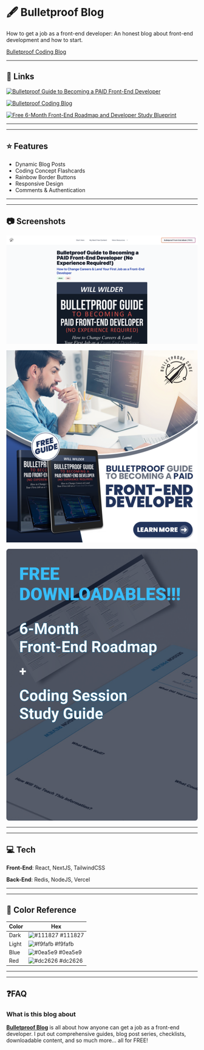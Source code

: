 # 🖋 Bulletproof Blog

How to get a job as a front-end developer: An honest blog about front-end development and how to start.

[Bulletproof Coding Blog](https://bulletproof-code.com/blog)

---

## 🔗 Links

[![Bulletproof Guide to Becoming a PAID Front-End Developer](https://img.shields.io/badge/Ebook-bulletproof_guide_to_becoming_a_paid_front_end_developer-0ea5e9?style=for-the-badge&logo=BookStack&logoColor=white)](https://bulletproof-code.com)

[![Bulletproof Coding Blog](https://img.shields.io/badge/Blog-bulletproof_code_for_front_end_developers-111?style=for-the-badge&logo=ko-fi&logoColor=white)](https://bulletproof-code.com/blog)

[![Free 6-Month Front-End Roadmap and Developer Study Blueprint](https://img.shields.io/badge/Checklists-Front_End_Roadmap_&_Study_Blueprint-dc2626?style=for-the-badge&logo=cachet&logoColor=white)](https://bulletproof-code.com/opt-in/bp-front-end-extras)

---

---

## ⭐️ Features

- Dynamic Blog Posts
- Coding Concept Flashcards
- Rainbow Border Buttons
- Responsive Design
- Comments & Authentication

---

---

## 📷 Screenshots

[![Bulletproof Blog Post Preview](/public/static/images/Post-Preview.png)](https://bulletproof-code.com/blog/bulletproof-guide-to-becoming-a-paid-front-end-developer)

[![Bulletproof Guide to Becoming a PAID Front-End Developer](/public/static/images/extras/BP_Ad-1.png)](https://bulletproof-code.com/)

[![6-Month Front-End Roadmap & Study Session Blueprint](/public/static/images/extras/BP_FE_Extras.png)](https://bulletproof-code.com/opt-in/bp-front-end-extras)

---

---

## 💻 Tech

**Front-End**: React, NextJS, TailwindCSS

**Back-End**: Redis, NodeJS, Vercel

---

---

## 🎨 Color Reference

| Color | Hex                                                               |
| ----- | ----------------------------------------------------------------- |
| Dark  | ![#111827 ](https://via.placeholder.com/10/111827?text=+) #111827 |
| Light | ![#f9fafb ](https://via.placeholder.com/10/f9fafb?text=+) #f9fafb |
| Blue  | ![#0ea5e9 ](https://via.placeholder.com/10/0ea5e9?text=+) #0ea5e9 |
| Red   | ![#dc2626 ](https://via.placeholder.com/10/dc2626?text=+) #dc2626 |

---

---

## ❓FAQ

### What is this blog about

**[Bulletproof Blog](https://bulletproof-code/blog)** is all about how anyone can get a job as a front-end developer. I put out comprehensive guides, blog post series, checklists, downloadable content, and so much more... all for FREE!
